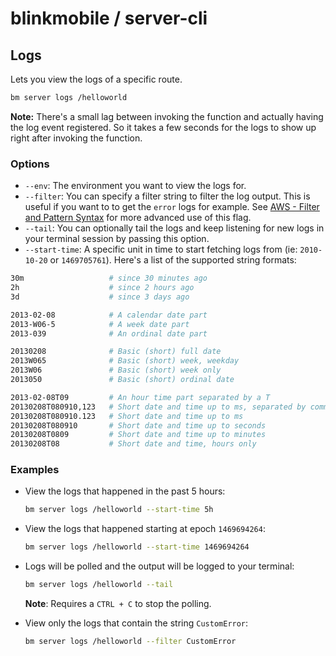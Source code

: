 # blinkmobile / server-cli

## Logs

Lets you view the logs of a specific route.

```bash
bm server logs /helloworld
```

**Note:** There's a small lag between invoking the function and actually having the log event registered. So it takes a few seconds for the logs to show up right after invoking the function.

### Options

-   `--env`: The environment you want to view the logs for.
-   `--filter`: You can specify a filter string to filter the log output. This is useful if you want to to get the `error` logs for example. See [AWS - Filter and Pattern Syntax](http://docs.aws.amazon.com/AmazonCloudWatch/latest/logs/FilterAndPatternSyntax.html) for more advanced use of this flag.
-   `--tail`: You can optionally tail the logs and keep listening for new logs in your terminal session by passing this option.
-   `--start-time`: A specific unit in time to start fetching logs from (ie: `2010-10-20` or `1469705761`). Here's a list of the supported string formats:

```bash
30m                   # since 30 minutes ago
2h                    # since 2 hours ago
3d                    # since 3 days ago

2013-02-08            # A calendar date part
2013-W06-5            # A week date part
2013-039              # An ordinal date part

20130208              # Basic (short) full date
2013W065              # Basic (short) week, weekday
2013W06               # Basic (short) week only
2013050               # Basic (short) ordinal date

2013-02-08T09         # An hour time part separated by a T
20130208T080910,123   # Short date and time up to ms, separated by comma
20130208T080910.123   # Short date and time up to ms
20130208T080910       # Short date and time up to seconds
20130208T0809         # Short date and time up to minutes
20130208T08           # Short date and time, hours only
```

### Examples

-   View the logs that happened in the past 5 hours:

    ```bash
    bm server logs /helloworld --start-time 5h
    ```

-   View the logs that happened starting at epoch `1469694264`:

    ```bash
    bm server logs /helloworld --start-time 1469694264
    ```

-   Logs will be polled and the output will be logged to your terminal:

    ```bash
    bm server logs /helloworld --tail
    ```

    **Note**: Requires a `CTRL + C` to stop the polling.

-   View only the logs that contain the string `CustomError`:

    ```bash
    bm server logs /helloworld --filter CustomError
    ```
